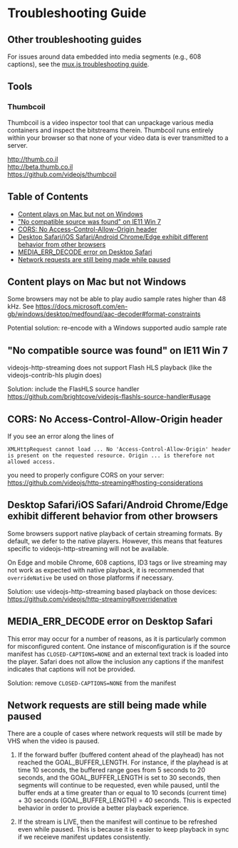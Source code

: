 # Troubleshooting Guide

## Other troubleshooting guides

For issues around data embedded into media segments (e.g., 608 captions), see the [mux.js troubleshooting guide](https://github.com/videojs/mux.js/blob/master/docs/troubleshooting.md).

## Tools

### Thumbcoil

Thumbcoil is a video inspector tool that can unpackage various media containers and inspect the bitstreams therein. Thumbcoil runs entirely within your browser so that none of your video data is ever transmitted to a server.

http://thumb.co.il<br/>
http://beta.thumb.co.il<br/>
https://github.com/videojs/thumbcoil<br/>

## Table of Contents
- [Content plays on Mac but not on Windows](#content-plays-on-mac-but-not-windows)
- ["No compatible source was found" on IE11 Win 7](#no-compatible-source-was-found-on-ie11-win-7)
- [CORS: No Access-Control-Allow-Origin header](#cors-no-access-control-allow-origin-header)
- [Desktop Safari/iOS Safari/Android Chrome/Edge exhibit different behavior from other browsers](#desktop-safariios-safariandroid-chromeedge-exhibit-different-behavior-from-other-browsers)
- [MEDIA_ERR_DECODE error on Desktop Safari](#media_err_decode-error-on-desktop-safari)
- [Network requests are still being made while paused](#network-requests-are-still-being-made-while-paused)

## Content plays on Mac but not Windows

Some browsers may not be able to play audio sample rates higher than 48 kHz. See https://docs.microsoft.com/en-gb/windows/desktop/medfound/aac-decoder#format-constraints

Potential solution: re-encode with a Windows supported audio sample rate

## "No compatible source was found" on IE11 Win 7

videojs-http-streaming does not support Flash HLS playback (like the videojs-contrib-hls plugin does)

Solution: include the FlasHLS source handler https://github.com/brightcove/videojs-flashls-source-handler#usage

## CORS: No Access-Control-Allow-Origin header

If you see an error along the lines of

```
XMLHttpRequest cannot load ... No 'Access-Control-Allow-Origin' header is present on the requested resource. Origin ... is therefore not allowed access.
```

you need to properly configure CORS on your server: https://github.com/videojs/http-streaming#hosting-considerations

## Desktop Safari/iOS Safari/Android Chrome/Edge exhibit different behavior from other browsers

Some browsers support native playback of certain streaming formats. By default, we defer to the native players. However, this means that features specific to videojs-http-streaming will not be available.

On Edge and mobile Chrome, 608 captions, ID3 tags or live streaming may not work as expected with native playback, it is recommended that `overrideNative` be used on those platforms if necessary.

Solution: use videojs-http-streaming based playback on those devices: https://github.com/videojs/http-streaming#overridenative

## MEDIA_ERR_DECODE error on Desktop Safari

This error may occur for a number of reasons, as it is particularly common for misconfigured content. One instance of misconfiguration is if the source manifest has `CLOSED-CAPTIONS=NONE` and an external text track is loaded into the player. Safari does not allow the inclusion any captions if the manifest indicates that captions will not be provided.

Solution: remove `CLOSED-CAPTIONS=NONE` from the manifest

## Network requests are still being made while paused

There are a couple of cases where network requests will still be made by VHS when the video is paused.

1) If the forward buffer (buffered content ahead of the playhead) has not reached the GOAL\_BUFFER\_LENGTH. For instance, if the playhead is at time 10 seconds, the buffered range goes from 5 seconds to 20 seconds, and the GOAL\_BUFFER\_LENGTH is set to 30 seconds, then segments will continue to be requested, even while paused, until the buffer ends at a time greater than or equal to 10 seconds (current time) + 30 seconds (GOAL\_BUFFER\_LENGTH) = 40 seconds. This is expected behavior in order to provide a better playback experience.

2) If the stream is LIVE, then the manifest will continue to be refreshed even while paused. This is because it is easier to keep playback in sync if we receieve manifest updates consistently.
